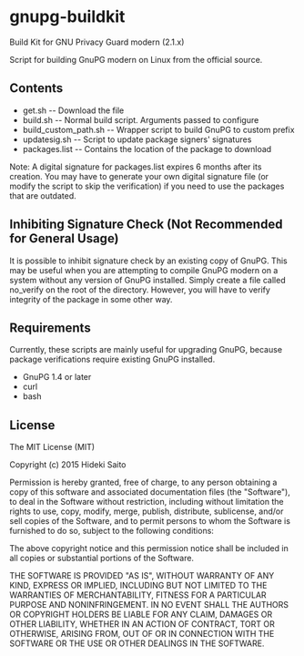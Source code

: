 gnupg-buildkit
==============

Build Kit for GNU Privacy Guard modern (2.1.x)

Script for building GnuPG modern on Linux from the official source.

Contents
--------

- get.sh -- Download the file
- build.sh -- Normal build script. Arguments passed to configure
- build_custom_path.sh -- Wrapper script to build GnuPG to custom prefix
- updatesig.sh -- Script to update package signers' signatures
- packages.list -- Contains the location of the package to download

Note: A digital signature for packages.list expires 6 months after its creation. You may have to generate your own digital signature file (or modify the script to skip the verification) if you need to use the packages that are outdated.

Inhibiting Signature Check (Not Recommended for General Usage)
--------------------------------------------------------------
It is possible to inhibit signature check by an existing copy of GnuPG. This may be useful when you are attempting to compile GnuPG modern on a system without any version of GnuPG installed. Simply create a file called no_verify on the root of the directory. However, you will have to verify integrity of the package in some other way.

Requirements
------------
Currently, these scripts are mainly useful for upgrading GnuPG, because package verifications require existing GnuPG installed.

- GnuPG 1.4 or later
- curl
- bash

License
-------
The MIT License (MIT)

Copyright (c) 2015 Hideki Saito

Permission is hereby granted, free of charge, to any person obtaining a copy
of this software and associated documentation files (the "Software"), to deal
in the Software without restriction, including without limitation the rights
to use, copy, modify, merge, publish, distribute, sublicense, and/or sell
copies of the Software, and to permit persons to whom the Software is
furnished to do so, subject to the following conditions:

The above copyright notice and this permission notice shall be included in
all copies or substantial portions of the Software.

THE SOFTWARE IS PROVIDED "AS IS", WITHOUT WARRANTY OF ANY KIND, EXPRESS OR
IMPLIED, INCLUDING BUT NOT LIMITED TO THE WARRANTIES OF MERCHANTABILITY,
FITNESS FOR A PARTICULAR PURPOSE AND NONINFRINGEMENT. IN NO EVENT SHALL THE
AUTHORS OR COPYRIGHT HOLDERS BE LIABLE FOR ANY CLAIM, DAMAGES OR OTHER
LIABILITY, WHETHER IN AN ACTION OF CONTRACT, TORT OR OTHERWISE, ARISING FROM,
OUT OF OR IN CONNECTION WITH THE SOFTWARE OR THE USE OR OTHER DEALINGS IN
THE SOFTWARE.
